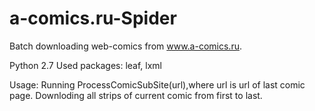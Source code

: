 a-comics.ru-Spider
==================

Batch downloading web-comics from www.a-comics.ru.

Python 2.7
Used packages:
  leaf, lxml
  
Usage:
 Running ProcessComicSubSite(url),where url is url of last comic page. Downloding all strips of current comic from first to last.
